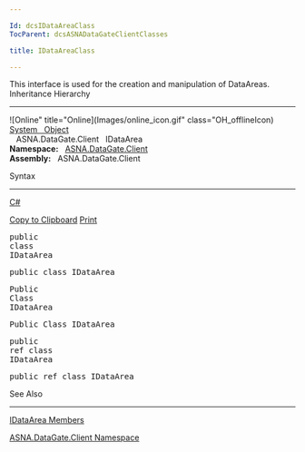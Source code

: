 ```yaml
---

Id: dcsIDataAreaClass
TocParent: dcsASNADataGateClientClasses

title: IDataAreaClass

---
```


This interface is used for the creation and manipulation of DataAreas.
Inheritance Hierarchy

---

![Online" title="Online](Images/online_icon.gif" class="OH_offlineIcon)
          <a href="http://msdn2.microsoft.com/en-us/library/e5kfa45b" target="_blank">System
          <span id="ID0EBEMAAAAA">&#160;</span>
          Object</a>
          <br />&#160;&#160;
          <span class="selflink">ASNA.DataGate.Client
          <span id="ID0EBBMAAAAA">&#160;</span>
          IDataArea</span>
          <br />
 **Namespace:** &#160;
          <a href="arAVRRuntimeNamespace.htm" target="">ASNA.DataGate.Client</a>
          <br />
 **Assembly:** &#160;
          <span sdata="assembly">ASNA.DataGate.Client</span>

Syntax

---

<a href="#"
                  onclick="javascript:ChangeTab(&#39;ID0ECACAAAAA&#39;,&#39;C#&#39;,&#39;1&#39;,&#39;4&#39;);return false;">C#</a>

<a id="ID0ECACAAAAA_ViewColorized" href="#"
                    onclick="javascript:ExchangeTitleContent(&#39;ID0ECACAAAAA&#39;,&#39;4&#39;)" title="View Colorized"
                    style="display: none">View Colorized</a>
                    <a id="ID0ECACAAAAA_copycode" href="#" onclick="javascript:CopyToClipboard(&#39;ID0ECACAAAAA&#39;,&#39;4&#39;)"
                    title="Copy to Clipboard">Copy to Clipboard</a>
                    <a id="ID0ECACAAAAA_PrintText" class="OH_PrintText" href="#"
                    onclick="javascript:Print(&#39;ID0ECACAAAAA&#39;,&#39;4&#39;)" title="Print">Print</a>

<pre>
<span class="keyword">public</span> 
<span class="keyword">class</span> 
<span class="identifier">IDataArea</span>
</pre>

<pre>
public class IDataArea
</pre>

<pre>
<span class="keyword">Public</span> 
<span class="keyword">Class</span> 
<span class="identifier">IDataArea</span>
</pre>

<pre>
Public Class IDataArea
</pre>

<pre>
<span class="keyword">public</span> 
<span class="keyword">ref class</span> 
<span class="identifier">IDataArea</span>
</pre>

<pre>
public ref class IDataArea
</pre>

<a name="seeAlsoSection">
            <!---->
          </a>

See Also

---

<a href="dcsIDataAreaMembers.htm" target="">IDataArea Members</a>

<a href="dcsDataGateClientNamespace.htm" target="">ASNA.DataGate.Client Namespace</a>

